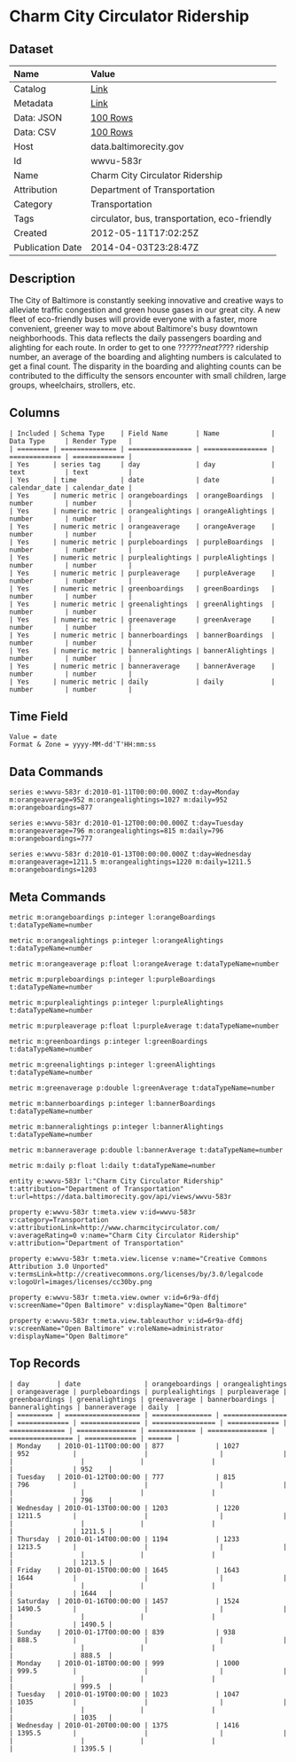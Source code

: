 # Charm City Circulator Ridership

## Dataset

| Name | Value |
| :--- | :---- |
| Catalog | [Link](https://catalog.data.gov/dataset/charm-city-circulator-ridership-61e94) |
| Metadata | [Link](https://data.baltimorecity.gov/api/views/wwvu-583r) |
| Data: JSON | [100 Rows](https://data.baltimorecity.gov/api/views/wwvu-583r/rows.json?max_rows=100) |
| Data: CSV | [100 Rows](https://data.baltimorecity.gov/api/views/wwvu-583r/rows.csv?max_rows=100) |
| Host | data.baltimorecity.gov |
| Id | wwvu-583r |
| Name | Charm City Circulator Ridership |
| Attribution | Department of Transportation |
| Category | Transportation |
| Tags | circulator, bus, transportation, eco-friendly |
| Created | 2012-05-11T17:02:25Z |
| Publication Date | 2014-04-03T23:28:47Z |

## Description

The City of Baltimore is constantly seeking innovative and creative ways to alleviate traffic congestion and green house gases in our great city. A new fleet of eco-friendly buses will provide everyone with a faster, more convenient, greener way to move about Baltimore's busy downtown neighborhoods. This data reflects the daily passengers boarding and alighting for each route.  In order to get to one ??_??_??_neat??_?? ridership number, an average of the boarding and alighting numbers is calculated to get a final count. The disparity in the boarding and alighting counts can be contributed to the difficulty the sensors encounter with small children, large groups, wheelchairs, strollers, etc.

## Columns

```ls
| Included | Schema Type    | Field Name       | Name             | Data Type     | Render Type   |
| ======== | ============== | ================ | ================ | ============= | ============= |
| Yes      | series tag     | day              | day              | text          | text          |
| Yes      | time           | date             | date             | calendar_date | calendar_date |
| Yes      | numeric metric | orangeboardings  | orangeBoardings  | number        | number        |
| Yes      | numeric metric | orangealightings | orangeAlightings | number        | number        |
| Yes      | numeric metric | orangeaverage    | orangeAverage    | number        | number        |
| Yes      | numeric metric | purpleboardings  | purpleBoardings  | number        | number        |
| Yes      | numeric metric | purplealightings | purpleAlightings | number        | number        |
| Yes      | numeric metric | purpleaverage    | purpleAverage    | number        | number        |
| Yes      | numeric metric | greenboardings   | greenBoardings   | number        | number        |
| Yes      | numeric metric | greenalightings  | greenAlightings  | number        | number        |
| Yes      | numeric metric | greenaverage     | greenAverage     | number        | number        |
| Yes      | numeric metric | bannerboardings  | bannerBoardings  | number        | number        |
| Yes      | numeric metric | banneralightings | bannerAlightings | number        | number        |
| Yes      | numeric metric | banneraverage    | bannerAverage    | number        | number        |
| Yes      | numeric metric | daily            | daily            | number        | number        |
```

## Time Field

```ls
Value = date
Format & Zone = yyyy-MM-dd'T'HH:mm:ss
```

## Data Commands

```ls
series e:wwvu-583r d:2010-01-11T00:00:00.000Z t:day=Monday m:orangeaverage=952 m:orangealightings=1027 m:daily=952 m:orangeboardings=877

series e:wwvu-583r d:2010-01-12T00:00:00.000Z t:day=Tuesday m:orangeaverage=796 m:orangealightings=815 m:daily=796 m:orangeboardings=777

series e:wwvu-583r d:2010-01-13T00:00:00.000Z t:day=Wednesday m:orangeaverage=1211.5 m:orangealightings=1220 m:daily=1211.5 m:orangeboardings=1203
```

## Meta Commands

```ls
metric m:orangeboardings p:integer l:orangeBoardings t:dataTypeName=number

metric m:orangealightings p:integer l:orangeAlightings t:dataTypeName=number

metric m:orangeaverage p:float l:orangeAverage t:dataTypeName=number

metric m:purpleboardings p:integer l:purpleBoardings t:dataTypeName=number

metric m:purplealightings p:integer l:purpleAlightings t:dataTypeName=number

metric m:purpleaverage p:float l:purpleAverage t:dataTypeName=number

metric m:greenboardings p:integer l:greenBoardings t:dataTypeName=number

metric m:greenalightings p:integer l:greenAlightings t:dataTypeName=number

metric m:greenaverage p:double l:greenAverage t:dataTypeName=number

metric m:bannerboardings p:integer l:bannerBoardings t:dataTypeName=number

metric m:banneralightings p:integer l:bannerAlightings t:dataTypeName=number

metric m:banneraverage p:double l:bannerAverage t:dataTypeName=number

metric m:daily p:float l:daily t:dataTypeName=number

entity e:wwvu-583r l:"Charm City Circulator Ridership" t:attribution="Department of Transportation" t:url=https://data.baltimorecity.gov/api/views/wwvu-583r

property e:wwvu-583r t:meta.view v:id=wwvu-583r v:category=Transportation v:attributionLink=http://www.charmcitycirculator.com/ v:averageRating=0 v:name="Charm City Circulator Ridership" v:attribution="Department of Transportation"

property e:wwvu-583r t:meta.view.license v:name="Creative Commons Attribution 3.0 Unported" v:termsLink=http://creativecommons.org/licenses/by/3.0/legalcode v:logoUrl=images/licenses/cc30by.png

property e:wwvu-583r t:meta.view.owner v:id=6r9a-dfdj v:screenName="Open Baltimore" v:displayName="Open Baltimore"

property e:wwvu-583r t:meta.view.tableauthor v:id=6r9a-dfdj v:screenName="Open Baltimore" v:roleName=administrator v:displayName="Open Baltimore"
```

## Top Records

```ls
| day       | date                | orangeboardings | orangealightings | orangeaverage | purpleboardings | purplealightings | purpleaverage | greenboardings | greenalightings | greenaverage | bannerboardings | banneralightings | banneraverage | daily  | 
| ========= | =================== | =============== | ================ | ============= | =============== | ================ | ============= | ============== | =============== | ============ | =============== | ================ | ============= | ====== | 
| Monday    | 2010-01-11T00:00:00 | 877             | 1027             | 952           |                 |                  |               |                |                 |              |                 |                  |               | 952    | 
| Tuesday   | 2010-01-12T00:00:00 | 777             | 815              | 796           |                 |                  |               |                |                 |              |                 |                  |               | 796    | 
| Wednesday | 2010-01-13T00:00:00 | 1203            | 1220             | 1211.5        |                 |                  |               |                |                 |              |                 |                  |               | 1211.5 | 
| Thursday  | 2010-01-14T00:00:00 | 1194            | 1233             | 1213.5        |                 |                  |               |                |                 |              |                 |                  |               | 1213.5 | 
| Friday    | 2010-01-15T00:00:00 | 1645            | 1643             | 1644          |                 |                  |               |                |                 |              |                 |                  |               | 1644   | 
| Saturday  | 2010-01-16T00:00:00 | 1457            | 1524             | 1490.5        |                 |                  |               |                |                 |              |                 |                  |               | 1490.5 | 
| Sunday    | 2010-01-17T00:00:00 | 839             | 938              | 888.5         |                 |                  |               |                |                 |              |                 |                  |               | 888.5  | 
| Monday    | 2010-01-18T00:00:00 | 999             | 1000             | 999.5         |                 |                  |               |                |                 |              |                 |                  |               | 999.5  | 
| Tuesday   | 2010-01-19T00:00:00 | 1023            | 1047             | 1035          |                 |                  |               |                |                 |              |                 |                  |               | 1035   | 
| Wednesday | 2010-01-20T00:00:00 | 1375            | 1416             | 1395.5        |                 |                  |               |                |                 |              |                 |                  |               | 1395.5 | 
```